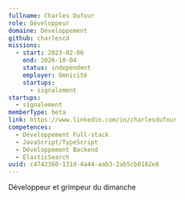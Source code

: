 ```yaml
---
fullname: Charles Dufour
role: Développeur
domaine: Développement
github: charlescd
missions:
  - start: 2023-02-06
    end: 2026-10-04
    status: independent
    employer: Omnicité
    startups:
      - signalement
startups:
  - signalement
memberType: beta
link: https://www.linkedin.com/in/charlesdufour
competences:
  - Développement Full-stack
  - JavaScript/TypeScript
  - Développement Backend
  - ElasticSearch
uuid: c4742360-131d-4a44-aab3-2ab5cb0182e8
---
```

Développeur et grimpeur du dimanche
